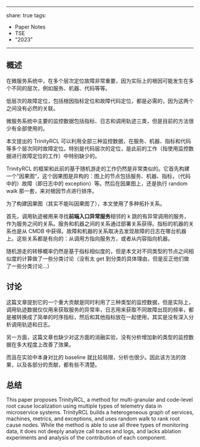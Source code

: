 
---
share: true
tags:
- Paper Notes
- TSE
- "2023"
---

## 概述

在微服务系统中，在多个层次定位故障非常重要，因为实际上的根因可能发生在多个不同的层次，例如服务、机器、代码等等。

低层次的故障定位，包括根因指标定位和故障代码定位，都是必需的，因为这两个之间没有必然的关联。

微服务系统中主要的监控数据包括指标、日志和调用轨迹三类，但是目前的方法很少有全部使用的。

本文提出的 TrinityRCL 可以利用全部三种监控数据，在服务、机器、指标和代码等多个层次同时故障定位。特别是代码层次的定位，是此前的工作（指使用监控数据进行故障定位的工作）中特别缺少的。

TrinityRCL 的框架和此前的基于随机游走的工作仍然是非常类似的。它首先构建一个”因果图“，这个因果图是异构的：图上的节点包括服务、机器、指标，（代码中的）故障（即日志中的 exception）等。然后在因果图上，还是执行 random walk 那一套，来对根因节点进行排序。

为了构建因果图（其实不能叫因果图了），本文使用了多种拓扑关系。

首先，调用轨迹被用来寻找**前端入口异常服务**相邻的 k 跳的有异常调用的服务，作为服务之间的关系。服务和机器之间的关系通过部署关系获得。指标的机器的关系也是从 CMDB 中获得。故障和机器的关系取决去发现故障的日志在哪台机器上。这些关系都是有向的：从调用方指向服务方，或者从内容指向机器。

随机游走的转移概率仍然是基于指标相似度的，但是本文对不同类型的节点之间相似度的计算做了一些分类讨论（没有太 get 到分类的具体理由，但是反正他们做了一些分类讨论…）

## 讨论

这篇文章提到它的一个重大贡献是同时利用了三种类型的监控数据，但是实际上，调用轨迹数据仅仅用来获取服务的异常率，日志用来获取不同故障出现的频率，都是被转换成了简单的时序指标，然后和其他指标放在一起使用，其实是没有深入分析调用轨迹和日志。

另一方面，这篇文章也缺少对这方面的消融实验，没有分析增加新的类型的监控数据在多大程度上改善了效果。

而且在实验中本身对比的 baseline 就比较局限，分析也很少。因此该方法的效果，以及各部分的贡献，都有些不清楚。

## 总结

This paper proposes TrinityRCL, a method for multi-granular and code-level root cause localization using multiple types of telemetry data in microservice systems. TrinityRCL builds a heterogeneous graph of services, machines, metrics, and exceptions, and uses random walk to rank root cause nodes. While the method is able to use all three types of monitoring data, it does not deeply analyze call traces and logs, and lacks ablation experiments and analysis of the contribution of each component.